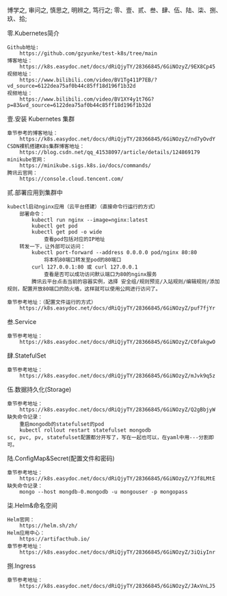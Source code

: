 博学之, 审问之, 慎思之, 明辨之, 笃行之;
零、壹、贰、叁、肆、伍、陆、柒、捌、玖、拾;







零.Kubernetes简介
    
    Github地址:
        https://github.com/gzyunke/test-k8s/tree/main
    博客地址：
        https://k8s.easydoc.net/docs/dRiQjyTY/28366845/6GiNOzyZ/9EX8Cp45
    视频地址：
        https://www.bilibili.com/video/BV1Tg411P7EB/?vd_source=6122dea75af0b44c85ff18d196f1b32d
    视频地址：
        https://www.bilibili.com/video/BV1XY4y1t76G?p=83&vd_source=6122dea75af0b44c85ff18d196f1b32d


壹.安装 Kubernetes 集群

    章节参考的博客地址：
        https://k8s.easydoc.net/docs/dRiQjyTY/28366845/6GiNOzyZ/nd7yOvdY
    CSDN裸机搭建K8s集群博客地址：
        https://blog.csdn.net/qq_41538097/article/details/124869179
    minikube官网：
        https://minikube.sigs.k8s.io/docs/commands/
    腾讯云官网：
        https://console.cloud.tencent.com/


贰.部署应用到集群中

    kubectl启动nginx应用（云平台搭建）（直接命令行运行的方式）
        部署命令：
            kubectl run nginx --image=nginx:latest
            kubectl get pod
            kubectl get pod -o wide
                查看pod包括对应的IP地址
        转发一下，让外部可以访问：
            kubectl port-forward --address 0.0.0.0 pod/nginx 80:80
                将本机80端口转发至pod的80端口
            curl 127.0.0.1:80 或 curl 127.0.0.1
                查看是否可以成功访问默认端口为80的nginx服务
            腾讯云平台点击当前的容器实例，选择 安全组/规则预览/入站规则/编辑规则/添加规则，配置开放80端口的防火墙，这样就可以使用公网进行访问了。
    
    章节参考地址：（配置文件运行的方式）
        https://k8s.easydoc.net/docs/dRiQjyTY/28366845/6GiNOzyZ/puf7fjYr


叁.Service
    
    章节参考地址：
        https://k8s.easydoc.net/docs/dRiQjyTY/28366845/6GiNOzyZ/C0fakgwO


肆.StatefulSet
    
    章节参考地址：
        https://k8s.easydoc.net/docs/dRiQjyTY/28366845/6GiNOzyZ/mJvk9q5z


伍.数据持久化(Storage)

    章节参考地址：
        https://k8s.easydoc.net/docs/dRiQjyTY/28366845/6GiNOzyZ/Q2gBbjyW
    缺失命令记录：
        重启mongodb的statefulset的pod
        kubectl rollout restart statefulset mongodb
    sc, pvc, pv, statefulset配置都分开写了，写在一起也可以，在yaml中用---分割即可。


陆.ConfigMap&Secret(配置文件和密码)

    章节参考地址：
        https://k8s.easydoc.net/docs/dRiQjyTY/28366845/6GiNOzyZ/YJf8LMtE
    缺失命令记录：
        mongo --host mongdb-0.mongodb -u mongouser -p mongopass

柒.Helm&命名空间
    
    Helm官网：
        https://helm.sh/zh/
    Helm应用中心：
        https://artifacthub.io/
    章节参考地址：
        https://k8s.easydoc.net/docs/dRiQjyTY/28366845/6GiNOzyZ/3iQiyInr


捌.Ingress
    
    章节参考地址：
        https://k8s.easydoc.net/docs/dRiQjyTY/28366845/6GiNOzyZ/JAxVnLJ5


